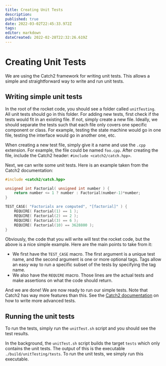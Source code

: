 ```yaml
---
title: Creating Unit Tests
description: 
published: true
date: 2022-03-02T22:45:33.972Z
tags: 
editor: markdown
dateCreated: 2022-02-28T22:32:26.619Z
---
```


# Creating Unit Tests

We are using the Catch2 framework for writing unit tests. This allows a simple and straightforward way to write and run unit tests.

## Writing simple unit tests

In the root of the rocket code, you should see a folder called `unitTesting`. All unit tests should go in this folder. For adding new tests, first check if the tests would fit in an existing file. If not, simply create a new file. Ideally, we should separate the tests such that each file only covers one specific component or class. For example, testing the state machine would go in one file, testing the interface would go in another one, etc.

When creating a new test file, simply give it a name and use the `.cpp` extension. For example, the file could be named `foo.cpp`. After creating the file, include the Catch2 header: `#include <catch2/catch.hpp>`.

Next, we can write some unit tests. Here is an example taken from the Catch2 documentation:
```c++
#include <catch2/catch.hpp>

unsigned int Factorial( unsigned int number ) {
    return number <= 1 ? number : Factorial(number-1)*number;
}

TEST_CASE( "Factorials are computed", "[factorial]" ) {
    REQUIRE( Factorial(1) == 1 );
    REQUIRE( Factorial(2) == 2 );
    REQUIRE( Factorial(3) == 6 );
    REQUIRE( Factorial(10) == 3628800 );
}
```

Obviously, the code that you will write will test the rocket code, but the above is a nice simple example. Here are the main points to take from it:
  - We first have the `TEST_CASE` macro. The first argument is a unique test name, and the second argument is one or more optional tags. Tags allow an easy way to run a specific subset of the tests by specifying the tag name.
  - We also have the `REQUIRE` macro. Those lines are the actual tests and make assertions on what the code should return.

And we are done! We are now ready to run our simple tests. Note that Catch2 has way more features than this. See the [Catch2 documentation](https://github.com/catchorg/Catch2/blob/devel/docs/tutorial.md) on how to write more advanced tests.

## Running the unit tests
To run the tests, simply run the `unitTest.sh` script and you should see the test results.

In the background, the `unitTest.sh` script builds the target `tests` which only contains the unit tests. The output of this is the executable `./build/unitTesting/tests`. To run the unit tests, we simply run this executable.